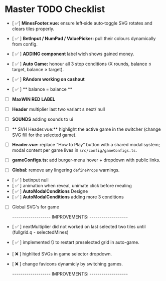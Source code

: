 # Master TODO Checklist

- [ ✅] **MinesFooter.vue:** ensure left‑side auto‑toggle SVG rotates and clears tiles properly.
- [ ✅ ] **BetInput / NumPad / ValuePicker:** pull their colours dynamically from config.
- [ ✅ ] **ADDING component** label wich shows gained money.

- [ ✅ ] **Auto Game:** honour all 3 stop conditions (X rounds, balance ≤ target, balance ≥ target).

- [ ✅ ] **RAndom working on cashout**
- [ ✅ ] ** balance = balance **
- [ ] **MaxWIN RED LABEL**
- [ ] **Header** multiplier last two variant s next/ null
- [ ] **SOUNDS** adding sounds to ui

- [ ] ** SVH Header.vue:** highlight the active game in the switcher (change SVG fill for the selected game).

- [ ] **Header.vue:** replace “How to Play” button with a shared modal system; modal content per game lives in `src/config/gameConfigs.ts`.
- [ ] **gameConfigs.ts:** add burger‑menu hover + dropdown with public links.

- [ ] **Global:** remove any lingering `defineProps` warnings.
- [ ✅ ] betinput null
- [ ✅ ] animation when reveal, unimate click before rvealing
- [ ✅ ] **AutoModalConditions** Designe
- [ ✅ ] **AutoModalConditions** adding more 3 conditions

- [ ] Global SVG's for game

  ------------------- IMPROVEMENTS: -------------------

- [ ✅ ] nextMultiplier did not worked on last selected two tiles until (fullgrid.q - selectedMines)
- [ ✅ ] implemented 🔃 to restart preselected grid in auto-game.
- [ ❌ ] highlited SVGs in game selector dropdown.
- [ ❌ ] change favicons dynamicly by switching games.

  ------------------- IMPROVEMENTS: -------------------
